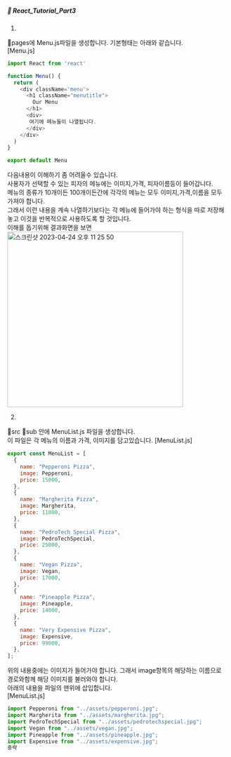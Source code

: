 ##### :cactus: React_Tutorial_Part3

1.
:file_folder:pages에 Menu.js파일을 생성합니다. 기본형태는 아래와 같습니다.   
[Menu.js]  

```js
import React from 'react'

function Menu() {
  return (
    <div className='menu'>
      <h1 className="menutitle">
        Our Menu
      </h1>
      <div>
       여기에 메뉴들이 나열됩니다.
      </div>
    </div>
  )
}

export default Menu
```   
다음내용이 이해하기 좀 어려울수 있습니다.   
사용자가 선택할 수 있는 피자의 메뉴에는 이미지,가격, 피자이름등이 들어갑니다.   
메뉴의 종류가 10개이든 100개이든간에 각각의 메뉴는 모두 이미지,가격,이름을 모두 가져야 합니다.   
그래서 이런 내용을 계속 나열하기보다는 각 메뉴에 들어가야 하는 형식을 따로 저장해놓고 이것을 반복적으로 사용하도록 할 것입니다.  
이해를 돕기위해 결과화면을 보면  
<img width="400" alt="스크린샷 2023-04-24 오후 11 25 50" src="https://user-images.githubusercontent.com/48478079/234257617-5db981c9-cd7f-48d1-b23f-c61097cb5d23.png">

2.
📁src 📁sub 안에 MenuList.js 파일을 생성합니다.   
이 파일은 각 메뉴의 이름과 가격, 이미지를 담고있습니다.
[MenuList.js]

```js
export const MenuList = [
  {
    name: "Pepperoni Pizza",
    image: Pepperoni,
    price: 15000,
  },
  {
    name: "Margherita Pizza",
    image: Margherita,
    price: 11000,
  },
  {
    name: "PedroTech Special Pizza",
    image: PedroTechSpecial,
    price: 25000,
  },
  {
    name: "Vegan Pizza",
    image: Vegan,
    price: 17000,
  },
  {
    name: "Pineapple Pizza",
    image: Pineapple,
    price: 14000,
  },
  {
    name: "Very Expensive Pizza",
    image: Expensive,
    price: 99000,
  },
];

```  
위의 내용중에는 이미지가 들어가야 합니다. 그래서 image항목의 해당하는 이름으로 경로와함께 해당 이미지를 불러와야 합니다.  
아래의 내용을 파일의 맨위에 삽입합니다.  
[MenuList.js] 

```js
import Pepperoni from "../assets/pepperoni.jpg";
import Margherita from "../assets/margherita.jpg";
import PedroTechSpecial from "../assets/pedrotechspecial.jpg";
import Vegan from "../assets/vegan.jpg";
import Pineapple from "../assets/pineapple.jpg";
import Expensive from "../assets/expensive.jpg"; 
중략
```





